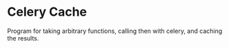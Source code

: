 # Celery Cache

Program for taking arbitrary functions, calling then with celery, and caching the results.
